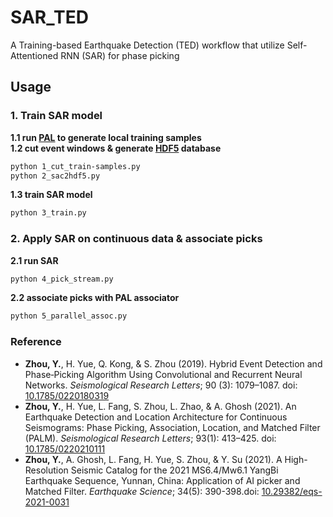 # SAR_TED
A Training-based Earthquake Detection (TED) workflow that utilize Self-Attentioned RNN (SAR) for phase picking  

## Usage  
### 1. Train SAR model  
**1.1 run [PAL](https://github.com/YijianZhou/PAL) to generate local training samples**  
**1.2 cut event windows & generate [HDF5](https://docs.h5py.org/en/stable/#) database**  
```bash
python 1_cut_train-samples.py
python 2_sac2hdf5.py
```  
**1.3 train SAR model**  
```bash
python 3_train.py
```
### 2. Apply SAR on continuous data & associate picks  
**2.1 run SAR**  
```bash
python 4_pick_stream.py
```  
**2.2 associate picks with PAL associator**  
```bash
python 5_parallel_assoc.py
```  


### Reference  
- **Zhou, Y.**, H. Yue, Q. Kong, & S. Zhou (2019). Hybrid Event Detection and Phase‐Picking Algorithm Using Convolutional and Recurrent Neural Networks. *Seismological Research Letters*; 90 (3): 1079–1087. doi: [10.1785/0220180319](https://doi.org/10.1785/0220180319)  
- **Zhou, Y.**, H. Yue, L. Fang, S. Zhou, L. Zhao, & A. Ghosh (2021). An Earthquake Detection and Location Architecture for Continuous Seismograms: Phase Picking, Association, Location, and Matched Filter (PALM). *Seismological Research Letters*; 93(1): 413–425. doi: [10.1785/0220210111](https://doi.org/10.1785/0220210111)  
- **Zhou, Y.**, A. Ghosh, L. Fang, H. Yue, S. Zhou, & Y. Su (2021). A High-Resolution Seismic Catalog for the 2021 MS6.4/Mw6.1 YangBi Earthquake Sequence, Yunnan, China: Application of AI picker and Matched Filter. *Earthquake Science*; 34(5): 390-398.doi: [10.29382/eqs-2021-0031](https://doi.org/10.29382/eqs-2021-0031)  
